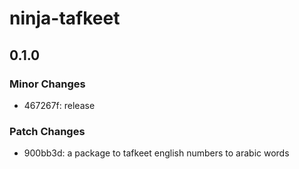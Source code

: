 # ninja-tafkeet

## 0.1.0

### Minor Changes

- 467267f: release

### Patch Changes

- 900bb3d: a package to tafkeet english numbers to arabic words
